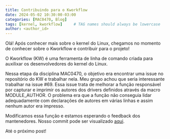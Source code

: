 ```yaml
---
title: Contribuindo para o Kworkflow
date: 2024-05-02 10:30:00-03:00
categories: [MAC0470, Blog]
tags: [kernel, kworkflow]     # TAG names should always be lowercase
author: <author_id>
---
```


Olá! Após conhecer mais sobre o kernel do Linux, chegamos no momento de conhecer sobre o Kworkflow e contribuir para o projeto!

O Kworkflow (KW) é uma ferramenta de linha de comando criada para auxilixar os desenvolvedores do kernel do Linux.

Nessa etapa da disciplina MAC0470, o objetivo era encontrar uma issue no repositório do KW e trabalhar nela. Meu grupo achou que seria interessante trabalhar na issue #69. Essa issue trata de melhorar a função responsável por capturar e imprimir os autores dos drivers definidos através da macro MODULE_AUTHOR. O problema era que a função não conseguia lidar adequadamente com declarações de autores em várias linhas e assim nenhum autor era impresso. 

Modificamos essa função e estamos esperando o feedback dos mantenedores. Nosso commit pode ser visualizado [aqui](https://github.com/kworkflow/kworkflow/pull/1100/commits).

Até o próximo post!

